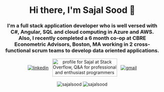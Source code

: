 <h1 align="center">Hi there, I'm Sajal Sood 👋</h1>
<h3 align="center">I'm a full stack application developer who is well versed with C#, Angular, SQL and cloud computing in Azure and AWS. Also, I recently completed a 6 month co-op at CBRE Econometric Advisors, Boston, MA working in 2 cross-functional scrum teams to develop data oriented applications.</h3>

<p align="center">
  <a href="https://www.linkedin.com/in/sajalsood" target="_blank" rel="nofollow noreferrer"><img align="center" src="https://img.shields.io/badge/LinkedIn-0077B5?style=for-the-badge&logo=linkedin&logoColor=white" alt="linkedin"></a> &nbsp;
  <a href="https://stackoverflow.com/users/3884734/sajal" target="_blank"><img align="center"src="https://stackoverflow.com/users/flair/3884734.png" width="208" height="58" alt="profile for Sajal at Stack Overflow, Q&amp;A for professional and enthusiast programmers" title="profile for Sajal at Stack Overflow, Q&amp;A for professional and enthusiast programmers"></a> &nbsp;
  <a href="mailto:sajal.sood@gmail.com" rel="nofollow noreferrer"><img align="center" src="https://img.shields.io/badge/Gmail-D14836?style=for-the-badge&logo=gmail&logoColor=white" alt="gmail"></a>
</p>

<p align="center">
  <img align="center" src="https://github-readme-stats.vercel.app/api/top-langs/?username=sajalsood&layout=compact&count_private=true&exclude_repo=INFO6205Project,TrafficSimulation&langs_count=5" alt="sajalsood" />
  <img align="center" src="https://github-readme-stats.vercel.app/api?username=sajalsood&show_icons=true&count_private=true" alt="sajalsood" />
</p>


 <!--
<p align="center"> <a href="https://github.com/ryo-ma/github-profile-trophy"><img src="https://github-profile-trophy.vercel.app/?username=sajalsood" alt="sajalsood" /></a> </p>

- 🔭 I’m currently working on ...
- 🌱 I’m currently learning ...
- 👯 I’m looking to collaborate on ...
- 🤔 I’m looking for help with ...
- 💬 Ask me about ...
- 📫 How to reach me: ...
- 😄 Pronouns: ...
- ⚡ Fun fact: ...

 -->
